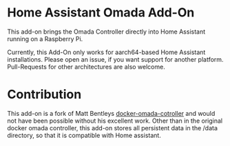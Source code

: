 # Home Assistant Omada Add-On
This add-on brings the Omada Controller directly into Home Assistant running on a Raspberry Pi.

Currently, this Add-On  only works for aarch64-based Home Assistant installations. Please open an issue, if you want support for another platform. Pull-Requests for other architectures are also welcome. 


# Contribution 
This add-on is a fork of Matt Bentleys [docker-omada-cotroller](https://github.com/mbentley/docker-omada-controller) and would not have been possible without his excellent work. Other than in the original docker omada controller, this add-on stores all persistent data in the /data directory, so that it is compatible with Home assistant. 
